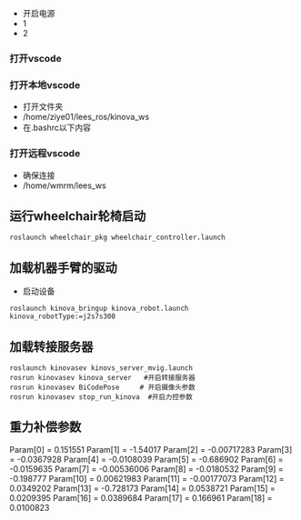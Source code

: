 * 开启电源
* 1
* 2


### 打开vscode
### 打开本地vscode
* 打开文件夹
* /home/ziye01/lees_ros/kinova_ws
* 在.bashrc以下内容
### 打开远程vscode 
* 确保连接 
* /home/wmrm/lees_ws
### 
## 运行wheelchair轮椅启动    
```
roslaunch wheelchair_pkg wheelchair_controller.launch    
```
## 加载机器手臂的驱动  
* 启动设备  
```
roslaunch kinova_bringup kinova_robot.launch kinova_robotType:=j2s7s300
```

## 加载转接服务器  
```
roslaunch kinovasev kinovs_server_mvig.launch
rosrun kinovasev kinova_server   #开启转接服务器
rosrun kinovasev BiCodePose     # 开启摄像头参数
rosrun kinovasev stop_run_kinova  #开启力控参数
```

## 重力补偿参数
Param[0] = 0.151551
Param[1] = -1.54017
Param[2] = -0.00717283
Param[3] = -0.0367928
Param[4] = -0.0108039
Param[5] = -0.686902
Param[6] = -0.0159635
Param[7] = -0.00536006
Param[8] = -0.0180532
Param[9] = -0.198777
Param[10] = 0.00621983
Param[11] = -0.00177073
Param[12] = 0.0349202
Param[13] = -0.728173
Param[14] = 0.0538721
Param[15] = 0.0209395
Param[16] = 0.0389684
Param[17] = 0.166961
Param[18] = 0.0100823